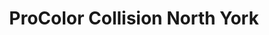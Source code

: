 ---
title: "ProColor Collision North York"
url: /north-york/procolor-collision-north-york/
shop: car repair
---